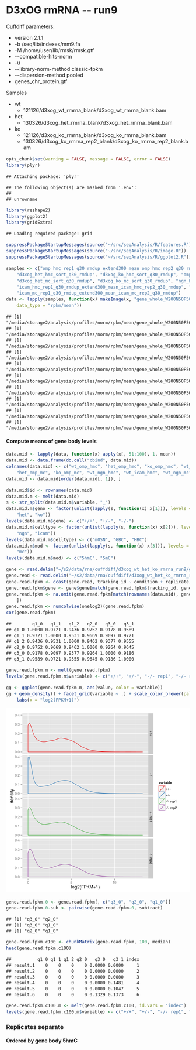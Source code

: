 D3xOG rmRNA -- run9
========================================================

Cuffdiff parameters:
* version 2.1.1
* -b /seq/lib/indexes/mm9.fa 
* -M /home/user/lib/rmsk/rmsk.gtf 
* --compatible-hits-norm
* -u
* --library-norm-method classic-fpkm
* --dispersion-method pooled
* genes_chr_protein.gtf

Samples
  * wt
    * 121126/d3xog_wt_rmrna_blank/d3xog_wt_rmrna_blank.bam
  * het 
    * 130326/d3xog_het_rmrna_blank/d3xog_het_rmrna_blank.bam
  * ko
    * 121126/d3xog_ko_rmrna_blank/d3xog_ko_rmrna_blank.bam
    * 130326/d3xog_ko_rmrna_rep2_blank/d3xog_ko_rmrna_rep2_blank.bam
    

```r
opts_chunk$set(warning = FALSE, message = FALSE, error = FALSE)
library(plyr)
```

```
## Attaching package: 'plyr'
```

```
## The following object(s) are masked from '.env':
## 
## unrowname
```

```r
library(reshape2)
library(ggplot2)
library(gridExtra)
```

```
## Loading required package: grid
```

```r
suppressPackageStartupMessages(source("~/src/seqAnalysis/R/features.R"))
suppressPackageStartupMessages(source("~/src/seqAnalysis/R/image.R"))
suppressPackageStartupMessages(source("~/src/seqAnalysis/R/ggplot2.R"))
```


  

```r
samples <- c("omp_hmc_rep1_q30_rmdup_extend300_mean_omp_hmc_rep2_q30_rmdup", 
    "d3xog_het_hmc_sort_q30_rmdup", "d3xog_ko_hmc_sort_q30_rmdup", "omp_mc_rep1_q30_rmdup_extend300", 
    "d3xog_het_mc_sort_q30_rmdup", "d3xog_ko_mc_sort_q30_rmdup", "ngn_hmc_rep1_q30_rmdup_extend300_mean_ngn_hmc_rep2_q30_rmdup", 
    "icam_hmc_rep1_q30_rmdup_extend300_mean_icam_hmc_rep2_q30_rmdup", "ngn_mc_rep1_q30_rmdup_extend300_mean_ngn_mc_rep2_q30_rmdup", 
    "icam_mc_rep1_q30_rmdup_extend300_mean_icam_mc_rep2_q30_rmdup")
data <- lapply(samples, function(x) makeImage(x, "gene_whole_W200N50F50_chr", 
    data_type = "rpkm/mean"))
```

```
## [1] "/media/storage2/analysis/profiles/norm/rpkm/mean/gene_whole_W200N50F50_chr/images/omp_hmc_rep1_q30_rmdup_extend300_mean_omp_hmc_rep2_q30_rmdup"
## [1] "/media/storage2/analysis/profiles/norm/rpkm/mean/gene_whole_W200N50F50_chr/images/d3xog_het_hmc_sort_q30_rmdup"
## [1] "/media/storage2/analysis/profiles/norm/rpkm/mean/gene_whole_W200N50F50_chr/images/d3xog_ko_hmc_sort_q30_rmdup"
## [1] "/media/storage2/analysis/profiles/norm/rpkm/mean/gene_whole_W200N50F50_chr/images/omp_mc_rep1_q30_rmdup_extend300"
## [1] "/media/storage2/analysis/profiles/norm/rpkm/mean/gene_whole_W200N50F50_chr/images/d3xog_het_mc_sort_q30_rmdup"
## [1] "/media/storage2/analysis/profiles/norm/rpkm/mean/gene_whole_W200N50F50_chr/images/d3xog_ko_mc_sort_q30_rmdup"
## [1] "/media/storage2/analysis/profiles/norm/rpkm/mean/gene_whole_W200N50F50_chr/images/ngn_hmc_rep1_q30_rmdup_extend300_mean_ngn_hmc_rep2_q30_rmdup"
## [1] "/media/storage2/analysis/profiles/norm/rpkm/mean/gene_whole_W200N50F50_chr/images/icam_hmc_rep1_q30_rmdup_extend300_mean_icam_hmc_rep2_q30_rmdup"
## [1] "/media/storage2/analysis/profiles/norm/rpkm/mean/gene_whole_W200N50F50_chr/images/ngn_mc_rep1_q30_rmdup_extend300_mean_ngn_mc_rep2_q30_rmdup"
## [1] "/media/storage2/analysis/profiles/norm/rpkm/mean/gene_whole_W200N50F50_chr/images/icam_mc_rep1_q30_rmdup_extend300_mean_icam_mc_rep2_q30_rmdup"
```


#### Compute means of gene body levels

```r
data.mid <- lapply(data, function(x) apply(x[, 51:100], 1, mean))
data.mid <- data.frame(do.call("cbind", data.mid))
colnames(data.mid) <- c("wt_omp_hmc", "het_omp_hmc", "ko_omp_hmc", "wt_omp_mc", 
    "het_omp_mc", "ko_omp_mc", "wt_ngn_hmc", "wt_icam_hmc", "wt_ngn_mc", "wt_icam_mc")
data.mid <- data.mid[order(data.mid[, 1]), ]
```



```r
data.mid$id <- rownames(data.mid)
data.mid.m <- melt(data.mid)
s <- str_split(data.mid.m$variable, "_")
data.mid.m$geno <- factor(unlist(lapply(s, function(x) x[1])), levels = c("wt", 
    "het", "ko"))
levels(data.mid.m$geno) <- c("+/+", "+/-", "-/-")
data.mid.m$celltype <- factor(unlist(lapply(s, function(x) x[2])), levels = c("omp", 
    "ngn", "icam"))
levels(data.mid.m$celltype) <- c("mOSN", "GBC", "HBC")
data.mid.m$mod <- factor(unlist(lapply(s, function(x) x[3])), levels = c("hmc", 
    "mc"))
levels(data.mid.m$mod) <- c("5hmC", "5mC")
```



```r
gene <- read.delim("~/s2/data/rna/cuffdiff/d3xog_wt_het_ko_rmrna_run9/gene_exp.diff")
gene.read <- read.delim("~/s2/data/rna/cuffdiff/d3xog_wt_het_ko_rmrna_run9/genes.read_group_tracking")
gene.read.fpkm <- dcast(gene.read, tracking_id ~ condition + replicate, value.var = "FPKM")
gene.read.fpkm$gene <- gene$gene[match(gene.read.fpkm$tracking_id, gene$test_id)]
gene.read.fpkm <- na.omit(gene.read.fpkm[match(rownames(data.mid), gene.read.fpkm$gene), 
    ])
gene.read.fpkm <- numcolwise(onelog2)(gene.read.fpkm)
cor(gene.read.fpkm)
```

```
##        q1_0   q1_1   q1_2   q2_0   q3_0   q3_1
## q1_0 1.0000 0.9721 0.9436 0.9752 0.9178 0.9589
## q1_1 0.9721 1.0000 0.9531 0.9669 0.9097 0.9721
## q1_2 0.9436 0.9531 1.0000 0.9462 0.9377 0.9555
## q2_0 0.9752 0.9669 0.9462 1.0000 0.9264 0.9645
## q3_0 0.9178 0.9097 0.9377 0.9264 1.0000 0.9186
## q3_1 0.9589 0.9721 0.9555 0.9645 0.9186 1.0000
```

```r
gene.read.fpkm.m <- melt(gene.read.fpkm)
levels(gene.read.fpkm.m$variable) <- c("+/+", "+/-", "-/- rep1", "-/- rep2")
```



```r
gg <- ggplot(gene.read.fpkm.m, aes(value, color = variable))
gg + geom_density() + facet_grid(variable ~ .) + scale_color_brewer(palette = "Set1") + 
    labs(x = "log2(FPKM+1)")
```

![plot of chunk unnamed-chunk-6](figure/unnamed-chunk-6.png) 



```r
gene.read.fpkm.0 <- gene.read.fpkm[, c("q3_0", "q2_0", "q1_0")]
gene.read.fpkm.0.sub <- pairwise(gene.read.fpkm.0, subtract)
```

```
## [1] "q3_0" "q2_0"
## [1] "q3_0" "q1_0"
## [1] "q2_0" "q1_0"
```



```r
gene.read.fpkm.c100 <- chunkMatrix(gene.read.fpkm, 100, median)
head(gene.read.fpkm.c100)
```

```
##          q1_0 q1_1 q1_2 q2_0   q3_0   q3_1 index
## result.1    0    0    0    0 0.0000 0.0000     1
## result.2    0    0    0    0 0.0000 0.0000     2
## result.3    0    0    0    0 0.0000 0.0000     3
## result.4    0    0    0    0 0.0000 0.1481     4
## result.5    0    0    0    0 0.0000 0.1047     5
## result.6    0    0    0    0 0.1329 0.1373     6
```

```r
gene.read.fpkm.c100.m <- melt(gene.read.fpkm.c100, id.vars = "index")
levels(gene.read.fpkm.c100.m$variable) <- c("+/+", "+/-", "-/- rep1", "-/- rep2")
```


### Replicates separate
#### Ordered by gene body 5hmC 




































































